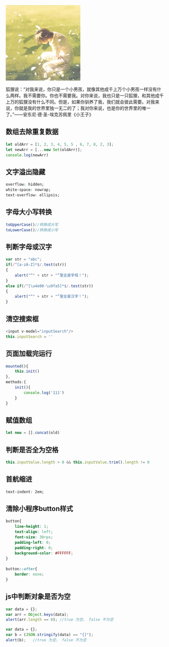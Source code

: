 
![](.\mdimg\cover.jpg)

狐狸说：“对我来说，你只是一个小男孩，就像其他成千上万个小男孩一样没有什么两样。我不需要你。你也不需要我。对你来说，我也只是一只狐狸，和其他成千上万的狐狸没有什么不同。但是，如果你驯养了我，我们就会彼此需要。对我来说，你就是我的世界里独一无二的了；我对你来说，也是你的世界里的唯一了。”——安东尼·德·圣-埃克苏佩里《小王子》

## 数组去除重复数据

```js
let oldArr = [1, 2, 3, 4, 5, 5 , 6, 7, 8, 2, 3];
let newArr = [...new Set(oldArr)];
console.log(newArr)
```

## 文字溢出隐藏



```css
overflow: hidden;
white-space: nowrap;
text-overflow: ellipsis;
```



## 字母大小写转换



```javascript
toUpperCase()//转换成大写
toLowerCase()//转换成小写
```



## 判断字母或汉字



```javascript
var str = "abc";
if(/^[a-zA-Z]*$/.test(str))
{
    alert("“" + str + "”里全是字母！");
}
else if(/^[\u4e00-\u9fa5]*$/.test(str))
{
    alert("“" + str + "”里全是汉字！");
}
```



## 清空搜索框



```javascript
<input v-model="inputSearch"/>
this.inputSearch = ''
```



## 页面加载完运行



```javascript
mounted(){
	this.init()
},
methods:{
	init(){
		console.log('111')
	}
}
```



## 赋值数组



```javascript
let new = [].concat(old)
```



## 判断是否全为空格



```javascript
this.inputValue.length > 0 && this.inputValue.trim().length != 0
```



## 首航缩进



```css
text-indent: 2em;
```



## 清除小程序button样式



```css
button{
	line-height: 1;
	text-align: left;
	font-size: 30rpx;
	padding-left: 0;
	padding-right: 0;
	background-color: #FFFFFF;
}
			
button::after{
	border: none;
}
```



## js中判断对象是否为空



```javascript
var data = {};
var arr = Object.keys(data);
alert(arr.length == 0); //true 为空， false 不为空
```

```javascript
var data = {};
var b = (JSON.stringify(data) == "{}");
alert(b);   //true 为空， false 不为空
```

